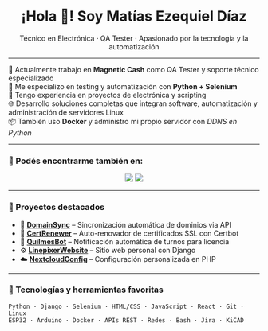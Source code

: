 <h1 align="center">¡Hola 👋! Soy Matías Ezequiel Díaz</h1>
<p align="center">
    Técnico en Electrónica · QA Tester · Apasionado por la tecnología y la automatización
</p>

---

🎯 Actualmente trabajo en <strong>Magnetic Cash</strong> como QA Tester y soporte técnico especializado  
🧪 Me especializo en testing y automatización con <strong>Python + Selenium</strong>  
🔌 Tengo experiencia en proyectos de electrónica y scripting  
🌐 Desarrollo soluciones completas que integran software, automatización y administración de servidores Linux  
📦 También uso <strong>Docker</strong> y administro mi propio servidor con <em>DDNS en Python</em>

---

### 📌 Podés encontrarme también en:

<p align="center">
  <a href="https://www.linkedin.com/in/linepixer/"><img src="https://img.shields.io/badge/-LinkedIn-0e76a8?style=for-the-badge&logo=linkedin&logoColor=white"/></a>
  <a href="mailto:diazmatias@linepixer.com"><img src="https://img.shields.io/badge/-Gmail-D14836?style=for-the-badge&logo=gmail&logoColor=white"/></a>
</p>

---

### 🚀 Proyectos destacados

- 🔁 [**DomainSync**](https://github.com/Linepixer/DomainSync) – Sincronización automática de dominios via API
- 🔐 [**CertRenewer**](https://github.com/Linepixer/CertRenewer) – Auto-renovador de certificados SSL con Certbot
- 📢 [**QuilmesBot**](https://github.com/Linepixer/QuilmesBot) – Notificación automática de turnos para licencia
- ⚙️ [**LinepixerWebsite**](https://github.com/Linepixer/LinepixerWebsite) – Sitio web personal con Django
- ☁️ [**NextcloudConfig**](https://github.com/Linepixer/NextcloudConfig) – Configuración personalizada en PHP

---

### 🧰 Tecnologías y herramientas favoritas

```text
Python · Django · Selenium · HTML/CSS · JavaScript · React · Git · Linux
ESP32 · Arduino · Docker · APIs REST · Redes · Bash · Jira · KiCAD
